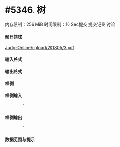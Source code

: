 
# #5346. 树
内存限制：256 MiB 时间限制：10 Sec提交 提交记录 讨论
#### 题目描述
[JudgeOnline/upload/201805/3.pdf](upload/201805/3.pdf)

#### 输入格式

#### 输出格式

#### 样例

#### 样例输入

			`
#### 样例输出

			`
#### 数据范围与提示

